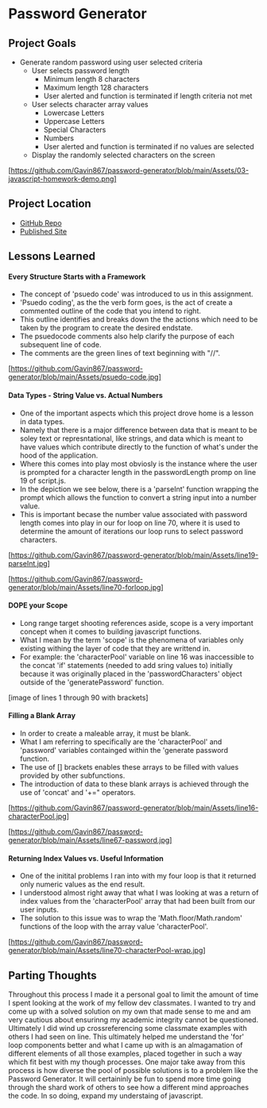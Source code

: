 # Password Generator

## Project Goals

* Generate random password using user selected criteria
    * User selects password length
        * Minimum length 8 characters
        * Maximum length 128 characters
        * User alerted and function is terminated if length criteria not met
    * User selects character array values
        * Lowercase Letters
        * Uppercase Letters
        * Special Characters
        * Numbers
        * User alerted and function is terminated if no values are selected
    * Display the randomly selected characters on the screen

[https://github.com/Gavin867/password-generator/blob/main/Assets/03-javascript-homework-demo.png]

## Project Location

* [GitHub Repo](https://github.com/Gavin867/password-generator)
* [Published Site](https://gavin867.github.io/password-generator/)

## Lessons Learned

#### Every Structure Starts with a Framework

* The concept of 'psuedo code' was introduced to us in this assignment.
* 'Psuedo coding', as the the verb form goes, is the act of create a commented outline of the code that you intend to right.
* This outline identifies and breaks down the the actions which need to be taken by the program to create the desired endstate.
* The psuedocode comments also help clarify the purpose of each subsequent line of code.
* The comments are the green lines of text beginning with "//".

[https://github.com/Gavin867/password-generator/blob/main/Assets/psuedo-code.jpg]

#### Data Types - String Value vs. Actual Numbers

* One of the important aspects which this project drove home is a lesson in data types. 
* Namely that there is a major difference between data that is meant to be soley text or represntational, like strings, and data which is meant to have values which contribute directly to the function of what's under the hood of the application. 
* Where this comes into play most obviosly is the instance where the user is prompted for a character length in the passwordLength promp on line 19 of script.js.  
* In the depiction we see below, there is a 'parseInt' function wrapping the prompt which allows the function to convert a string input into a number value.
* This is important becase the number value associated with password length comes into play in our for loop on line 70, where it is used to determine the amount of iterations our loop runs to select password characters.

[https://github.com/Gavin867/password-generator/blob/main/Assets/line19-parseInt.jpg]

[https://github.com/Gavin867/password-generator/blob/main/Assets/line70-forloop.jpg]

#### DOPE your Scope 

* Long range target shooting references aside, scope is a very important concept when it comes to building javascript functions.
* What I mean by the term 'scope' is the phenomena of variables only existing withing the layer of code that they are writtend in.
* For example: the 'characterPool' variable on line 16 was inaccessible to the concat 'if' statements (needed to add sring values to) initially because it was originally placed in the 'passwordCharacters' object outside of the  'generatePassword' function.

[image of lines 1 through 90 with brackets]

#### Filling a Blank Array

* In order to create a maleable array, it must be blank. 
* What I am referring to specifically are the 'characterPool' and 'password' variables containged within the 'generate password function.
* The use of [] brackets enables these arrays to be filled with values provided by other subfunctions.
* The introduction of data to these blank arrays is achieved through the use of 'concat' and '+=" operators.

[https://github.com/Gavin867/password-generator/blob/main/Assets/line16-characterPool.jpg]

[https://github.com/Gavin867/password-generator/blob/main/Assets/line67-password.jpg]

#### Returning Index Values vs. Useful Information

* One of the initital problems I ran into with my four loop is that it returned only numeric values as the end result.
* I understood almost right away that what I was looking at was a return of index values from the 'characterPool' array that had been built from our user inputs.
* The solution to this issue was to wrap the 'Math.floor/Math.random' functions of the loop with the array value 'characterPool'. 

[https://github.com/Gavin867/password-generator/blob/main/Assets/line70-characterPool-wrap.jpg]

## Parting Thoughts

Throughout this process I made it a personal goal to limit the amount of time I spent looking at the work of my fellow dev classmates. I wanted to try and come up with a solved solution on my own that made sense to me and am very cautious about ensurinng my academic integrity cannot be questioned. Ultimately I did wind up crossreferencing some classmate examples with others I had seen on line. This ultimately helped me understand the 'for' loop components better and what I came up with is an almagamation of different elements of all those examples, placed together in such a way which fit best with my though processes. One major take away from this process is how diverse the pool of possible solutions is to a problem like the Password Generator. It will certaininly be fun to spend more time going through the shard work of others to see how a different mind approaches the code. In so doing, expand my understaing of javascript.